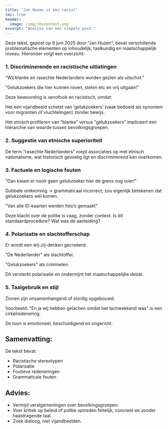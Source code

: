 ```yaml
---
title: "Jan Huzen is een racist"
toc: true
header:
  image: /img/jhuzentext.png
excerpt: "Analyse van een simpele post."
---
```


Deze tekst, gepost op 9 juni 2025 door "Jan Huzen", bevat verschillende problematische elementen op inhoudelijk, taalkundig en maatschappelijk niveau. Hieronder volgt een overzicht:

### 1. Discriminerende en racistische uitlatingen

"Wij blanke en rasechte Nederlanders worden gezien als uitschot."

"Gelukzoekers die hier kunnen roven, stelen etc en vrij uitgaan!"

Deze bewoording is xenofoob en racistisch, omdat:

Het een vijandbeeld schetst van ‘gelukzoekers’ (vaak bedoeld als synoniem voor migranten of vluchtelingen) zonder bewijs.

Het etnisch profileren van “blanke” versus “gelukzoekers” impliceert een hiërarchie van waarde tussen bevolkingsgroepen.
### 2. Suggestie van etnische superioriteit

De term "rasechte Nederlanders" roept associaties op met etnisch nationalisme, wat historisch gevoelig ligt en discriminerend kan overkomen.

### 3. Factuele en logische fouten

"Dan kwam er nooit geen gelukzoeker hier de grens nog over!" 

Dubbele ontkenning → grammaticaal incorrect; zou eigenlijk betekenen dat gelukzoekers wél komen.

"Van alle ID-kaarten werden foto’s gemaakt" 

Deze klacht over de politie is vaag, zonder context. Is dit standaardprocedure? Wat was de aanleiding?

### 4. Polarisatie en slachtofferschap

Er wordt een wij-zij-denken gecreëerd: 

"De Nederlander" als slachtoffer.

"Gelukzoekers" als criminelen.

Dit versterkt polarisatie en ondermijnt het maatschappelijke debat.
### 5. Taalgebruik en stijl

Zinnen zijn onsamenhangend of slordig opgebouwd.

Voorbeeld: "En ja wij hebben gelachen omdat het lachwekkend was" is een cirkelredenering.

De toon is emotioneel, beschuldigend en ongericht.

## Samenvatting:

De tekst bevat:

* Racistische stereotypen
* Polarisatie
* Foutieve redeneringen
* Grammaticale fouten

## Advies:

* Vermijd veralgemeningen over bevolkingsgroepen.
* Voer kritiek op beleid of politie optreden feitelijk, concreet en zonder haatdragende taal.
* Zoek dialoog, niet vijandbeelden.


